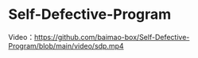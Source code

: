 # Self-Defective-Program
Video：https://github.com/baimao-box/Self-Defective-Program/blob/main/video/sdp.mp4
